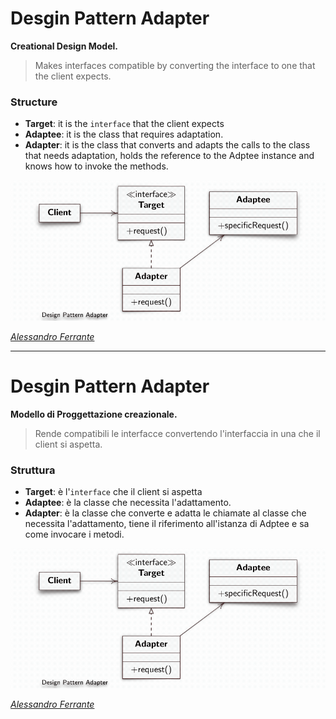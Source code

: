 # Desgin Pattern Adapter

**Creational Design Model.**
>Makes interfaces compatible by converting the interface to one that the client expects.

### Structure
   - **Target**: it is the `interface` that the client expects
   - **Adaptee**: it is the class that requires adaptation.
   - **Adapter**: it is the class that converts and adapts the calls to the class that needs adaptation, holds the reference to the Adptee instance and knows how to invoke the methods.
  
![Structure](image.png)

*[Alessandro Ferrante](http://alessandroferrante.net)*

---

# Desgin Pattern Adapter

**Modello di Proggettazione creazionale.**
>Rende compatibili le interfacce convertendo l'interfaccia in una che il client si aspetta.

### Struttura
  - **Target**: è l'`interface` che il client si aspetta
  - **Adaptee**: è la classe che necessita l'adattamento.
  - **Adapter**: è la classe che converte e adatta le chiamate al classe che necessita l'adattamento, tiene il riferimento all'istanza di Adptee e sa come invocare i metodi.
  
![Struttura](image.png)

*[Alessandro Ferrante](http://alessandroferrante.net)*